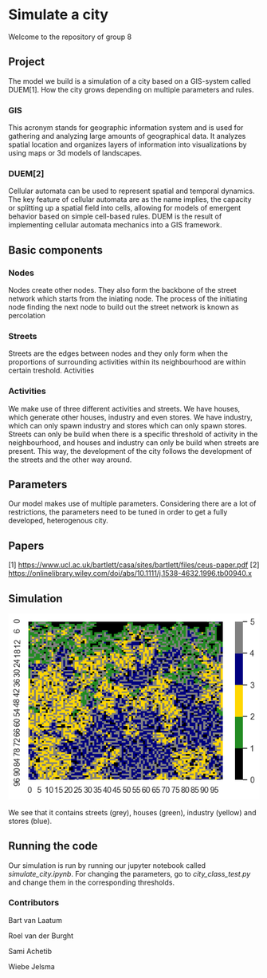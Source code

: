 # Simulate a city
Welcome to the repository of group 8

## Project
The model we build is a simulation of a city based on a GIS-system called DUEM[1]. How the city grows depending on multiple parameters and rules.

### GIS
This acronym stands for geographic information system and is used for gathering and analyzing large amounts of geographical data.  It analyzes spatial location and organizes layers of information into visualizations by using maps or 3d models of landscapes.

### DUEM[2]
Cellular automata can be used to represent spatial and temporal dynamics. The key feature of cellular automata are  as the name implies, the capacity or splitting up a spatial field into cells, allowing for models of emergent behavior based on simple cell-based rules. DUEM is the result of implementing cellular automata mechanics into a GIS framework.

## Basic components

### Nodes
Nodes create other nodes. They also form the backbone of the street network which starts from the iniating node. The process of the initiating node finding the next node to build out the street network is known as percolation

### Streets
Streets are the edges between nodes and they only form when the proportions of surrounding activities within its neighbourhood are within certain treshold.
Activities

### Activities
We make use of three different activities and streets.
We have houses, which generate other houses, industry and even stores.
We have industry, which can only spawn industry and stores which can only spawn stores.
Streets can only be build when there is a specific threshold of activity in the neighbourhood, and houses and industry can only be build when streets are present.
This way, the development of the city follows the development of the streets and the other way around.

## Parameters
Our model makes use of multiple parameters. Considering there are a lot of restrictions, the parameters need to be tuned in order to get a fully developed, heterogenous city.


## Papers
[1] https://www.ucl.ac.uk/bartlett/casa/sites/bartlett/files/ceus-paper.pdf
[2] https://onlinelibrary.wiley.com/doi/abs/10.1111/j.1538-4632.1996.tb00940.x


## Simulation
![Here is a random simulation of our model](https://github.com/RoelvdBurght/complex-systems/blob/master/RandomPicture.png)

We see that it contains streets (grey), houses (green), industry (yellow) and stores (blue).

## Running the code
Our simulation is run by running our jupyter notebook called *simulate_city.ipynb*.
For changing the parameters, go to *city_class_test.py* and change them in the corresponding thresholds.

### Contributors
Bart van Laatum

Roel van der Burght

Sami Achetib

Wiebe Jelsma
